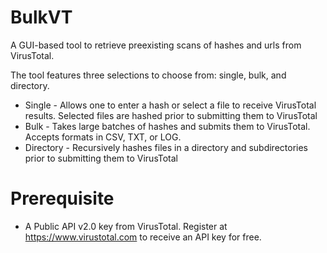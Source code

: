 # BulkVT
A GUI-based tool to retrieve preexisting scans of hashes and urls from VirusTotal.

The tool features three selections to choose from: single, bulk, and directory.
- Single - Allows one to enter a hash or select a file to receive VirusTotal results. Selected files are hashed prior to submitting them to VirusTotal
- Bulk - Takes large batches of hashes and submits them to VirusTotal. Accepts formats in CSV, TXT, or LOG.
- Directory - Recursively hashes files in a directory and subdirectories prior to submitting them to VirusTotal

# Prerequisite
- A Public API v2.0 key from VirusTotal. Register at https://www.virustotal.com to receive an API key for free.
